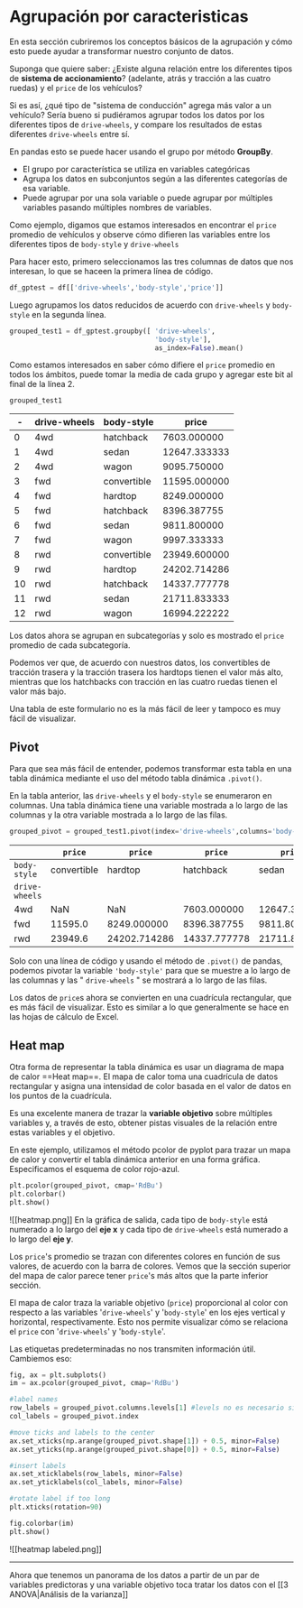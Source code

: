# Agrupación por caracteristicas
En esta sección cubriremos los conceptos básicos de la agrupación y cómo esto puede ayudar a transformar nuestro conjunto de datos.

Suponga que quiere saber: ¿Existe alguna relación entre los diferentes tipos de **sistema de accionamiento**? (adelante, atrás y tracción a las cuatro ruedas) y el `price` de los vehículos?

Si es así, ¿qué tipo de "sistema de conducción" agrega más valor a un vehículo?
Sería bueno si pudiéramos agrupar todos los datos por los diferentes tipos de `drive-wheels`, y compare los resultados de estas diferentes `drive-wheels` entre sí.

En pandas esto se puede hacer usando el grupo por método **GroupBy**.
- El grupo por característica se utiliza en variables categóricas
- Agrupa los datos en subconjuntos según a las diferentes categorías de esa variable.
- Puede agrupar por una sola variable o puede agrupar por múltiples variables pasando múltiples nombres de variables.

Como ejemplo, digamos que estamos interesados en encontrar el `price` promedio de vehículos y observe cómo difieren las variables entre los diferentes tipos de `body-style` y `drive-wheels`

Para hacer esto, primero seleccionamos las tres columnas de datos que nos interesan, lo que se haceen la primera línea de código.
```py
df_gptest = df[['drive-wheels','body-style','price']]
```
Luego agrupamos los datos reducidos de acuerdo con `drive-wheels` y `body-style` en la segunda línea.
```py
grouped_test1 = df_gptest.groupby([	'drive-wheels',
									'body-style'],
									as_index=False).mean()
```


Como estamos interesados en saber cómo difiere el `price` promedio en todos los ámbitos, puede tomar la media de cada grupo y agregar este bit al final de la línea 2.

	grouped_test1

 -| drive-wheels |	body-style | price
 --|--------------|-------------|---
0 |	4wd |	hatchback |	7603.000000
1 |	4wd |	sedan 	|12647.333333
2| 	4wd |	wagon 	|9095.750000
3 |	fwd | convertible 	|11595.000000
4 |	fwd |	hardtop 	|8249.000000
5 |	fwd |	hatchback 	|8396.387755
6 |	fwd |	sedan 	|9811.800000
7 |	fwd |	wagon 	|9997.333333
8 |	rwd |	convertible 	|23949.600000
9 |	rwd |	hardtop 	|24202.714286
10| rwd |	hatchback |	14337.777778
11 |	rwd | sedan 	|21711.833333
12 |	rwd | wagon	|16994.222222

Los datos ahora se agrupan en subcategorías y solo es mostrado el `price` promedio de cada subcategoría.

Podemos ver que, de acuerdo con nuestros datos, los convertibles de tracción trasera y la tracción trasera los hardtops tienen el valor más alto, mientras que los hatchbacks con tracción en las cuatro ruedas tienen el valor más bajo.

Una tabla de este formulario no es la más fácil de leer y tampoco es muy fácil de visualizar.

## Pivot

Para que sea más fácil de entender, podemos transformar esta tabla en una tabla dinámica mediante el uso del método tabla dinámica `.pivot()`.

En la tabla anterior, las `drive-wheels` y el `body-style` se enumeraron en columnas. Una tabla dinámica tiene una variable mostrada a lo largo de las columnas y la otra variable mostrada a lo largo de las filas.

```py
grouped_pivot = grouped_test1.pivot(index='drive-wheels',columns='body-style')
```
  | |`price`|`price` |`price` |`price`  |`price`
---|---|---|---|---|---
`body-style` |convertible |hardtop |hatchback |sedan |wagon
`drive-wheels`| | | | |
4wd 	|NaN| 	NaN| 	7603.000000| 	12647.333333 |	9095.750000
fwd 	|11595.0| 	8249.000000| 	8396.387755 |	9811.800000 |	9997.333333
rwd 	|23949.6| 	24202.714286| 	14337.777778 |	21711.833333 |16994.222222

Solo con una línea de código y usando el método de `.pivot()` de pandas, podemos pivotar la variable  `'body-style'` para que se muestre a lo largo de las columnas y las " `drive-wheels` " se mostrará a lo largo de las filas.

Los datos de `price`s ahora se convierten en una cuadrícula rectangular, que es más fácil de visualizar. Esto es similar a lo que generalmente se hace en las hojas de cálculo de Excel.

## Heat map

Otra forma de representar la tabla dinámica es usar un diagrama de mapa de calor ==Heat map==. El mapa de calor toma una cuadrícula de datos rectangular y asigna una intensidad de color basada en el valor de datos en los puntos de la cuadrícula.

Es una excelente manera de trazar la **variable objetivo** sobre múltiples variables y, a través de esto, obtener pistas visuales de la relación entre estas variables y el objetivo.

En este ejemplo, utilizamos el método pcolor de pyplot para trazar un mapa de calor y convertir el tabla dinámica anterior en una forma gráfica.
Especificamos el esquema de color rojo-azul.
```py
plt.pcolor(grouped_pivot, cmap='RdBu')
plt.colorbar()
plt.show()
```
![[heatmap.png]]
En la gráfica de salida, cada tipo de `body-style` está numerado a lo largo del **eje x** y cada tipo de `drive-wheels` está numerado a lo largo del **eje y**.

Los `price`'s promedio se trazan con diferentes colores en función de sus valores, de acuerdo con la barra de colores. Vemos que la sección superior del mapa de calor parece tener `price`'s más altos que la parte inferior sección.

El mapa de calor traza la variable objetivo (`price`) proporcional al color con respecto a las variables '`drive-wheels`' y '`body-style`' en los ejes vertical y horizontal, respectivamente. Esto nos permite visualizar cómo se relaciona el `price` con '`drive-wheels`' y '`body-style`'.

Las etiquetas predeterminadas no nos transmiten información útil. Cambiemos eso:
```py
fig, ax = plt.subplots()
im = ax.pcolor(grouped_pivot, cmap='RdBu')

#label names
row_labels = grouped_pivot.columns.levels[1] #levels no es necesario si no son datos de una tabla pivotada, es decir el "label" esta bien definido
col_labels = grouped_pivot.index

#move ticks and labels to the center
ax.set_xticks(np.arange(grouped_pivot.shape[1]) + 0.5, minor=False)
ax.set_yticks(np.arange(grouped_pivot.shape[0]) + 0.5, minor=False)

#insert labels
ax.set_xticklabels(row_labels, minor=False)
ax.set_yticklabels(col_labels, minor=False)

#rotate label if too long
plt.xticks(rotation=90)

fig.colorbar(im)
plt.show()
```

![[heatmap labeled.png]]

---
Ahora que tenemos un panorama de los datos a partir de un par de variables predictoras y una variable objetivo toca tratar los datos con el [[3 ANOVA|Análisis de la varianza]]
